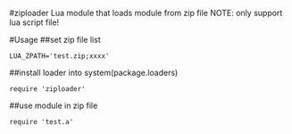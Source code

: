 #ziploader
Lua module that loads module from zip file
NOTE: only support lua script file!

#Usage
##set zip file list
```
LUA_ZPATH='test.zip;xxxx'
```

##install loader into system(package.loaders)
```
require 'ziploader'
```

##use module in zip file
```
require 'test.a'
```
